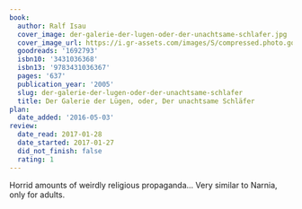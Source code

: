 ```yaml
---
book:
  author: Ralf Isau
  cover_image: der-galerie-der-lugen-oder-der-unachtsame-schlafer.jpg
  cover_image_url: https://i.gr-assets.com/images/S/compressed.photo.goodreads.com/books/1186999380l/1692793._SY475_.jpg
  goodreads: '1692793'
  isbn10: '3431036368'
  isbn13: '9783431036367'
  pages: '637'
  publication_year: '2005'
  slug: der-galerie-der-lugen-oder-der-unachtsame-schlafer
  title: Der Galerie der Lügen, oder, Der unachtsame Schläfer
plan:
  date_added: '2016-05-03'
review:
  date_read: 2017-01-28
  date_started: 2017-01-27
  did_not_finish: false
  rating: 1
---
```


Horrid amounts of weirdly religious propaganda... Very similar to Narnia, only for adults.
